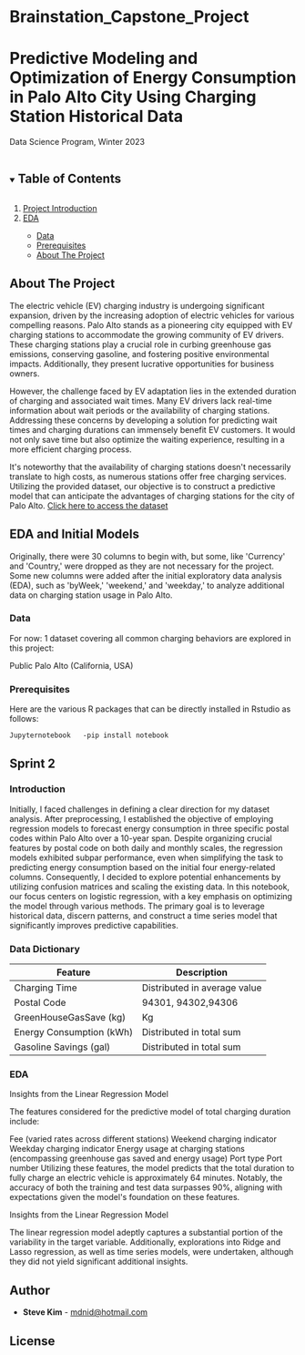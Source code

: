 # Brainstation_Capstone_Project
# Predictive Modeling and Optimization of Energy Consumption in Palo Alto City Using Charging Station Historical Data

Data Science Program, Winter 2023


<!-- TABLE OF CONTENTS -->
<details open="open">
  <summary><h2 style="display: inline-block">Table of Contents</h2></summary>
  <ol>
    <li><a href="#about-the-project">Project Introduction</a></li>
	<li><a href="#EDA-and-Initial-Models">EDA</a></li>
	<ul>
	<li><a href="#data">Data</a></li>
	<li><a href="#prerequisites">Prerequisites</a></li>
		<li><a href="#prerequisites">About The Project</a></li>
	</ul>
     
    
   
  </ol>
</details>

## About The Project

The electric vehicle (EV) charging industry is undergoing significant expansion, driven by the increasing adoption of electric vehicles for various compelling reasons. Palo Alto stands as a pioneering city equipped with EV charging stations to accommodate the growing community of EV drivers. These charging stations play a crucial role in curbing greenhouse gas emissions, conserving gasoline, and fostering positive environmental impacts. Additionally, they present lucrative opportunities for business owners.

However, the challenge faced by EV adaptation lies in the extended duration of charging and associated wait times. Many EV drivers lack real-time information about wait periods or the availability of charging stations. Addressing these concerns by developing a solution for predicting wait times and charging durations can immensely benefit EV customers. It would not only save time but also optimize the waiting experience, resulting in a more efficient charging process.

It's noteworthy that the availability of charging stations doesn't necessarily translate to high costs, as numerous stations offer free charging services. Utilizing the provided dataset, our objective is to construct a predictive model that can anticipate the advantages of charging stations for the city of Palo Alto.
<a href='https://www.kaggle.com/code/prasaddevh/eda-evchargingpaloaltoca'>Click here to access the dataset</a>

## EDA and Initial Models

Originally, there were 30 columns to begin with, but some, like 'Currency' and 'Country,' were dropped as they are not necessary for the project. Some new columns were added after the initial exploratory data analysis (EDA), such as 'byWeek,' 'weekend,' and 'weekday,' to analyze additional data on charging station usage in Palo Alto.


### Data
For now: 1 dataset covering all common charging behaviors are explored in this project:

Public Palo Alto (California, USA)





### Prerequisites

Here are the various R packages that can be directly installed in Rstudio as follows:

```
Jupyternotebook   -pip install notebook
````


## Sprint 2
### Introduction
 
Initially, I faced challenges in defining a clear direction for my dataset analysis. After preprocessing, I established the objective of employing regression models to forecast energy consumption in three specific postal codes within Palo Alto over a 10-year span. Despite organizing crucial features by postal code on both daily and monthly scales, the regression models exhibited subpar performance, even when simplifying the task to predicting energy consumption based on the initial four energy-related columns. Consequently, I decided to explore potential enhancements by utilizing confusion matrices and scaling the existing data. In this notebook, our focus centers on logistic regression, with a key emphasis on optimizing the model through various methods. The primary goal is to leverage historical data, discern patterns, and construct a time series model that significantly improves predictive capabilities.

### Data Dictionary

| **Feature**  | **Description**                                                                                                                                                                                                                             |
|----------|-----------------------------------------------------------------------------------------------------------------------------------------------------------------------------------------------------------------------------------------|
| Charging Time      | Distributed in average value                                                                                                                                                                                                                            |
| Postal Code      | 94301, 94302,94306                                                                                                                                                                                                                   |
| GreenHouseGasSave (kg)      | Kg                                                                                                                                    |
| Energy Consumption (kWh) | Distributed in total sum                                                                                                                                                                          |
| Gasoline Savings (gal)     | Distributed in total sum                                                              
### EDA
Insights from the Linear Regression Model

The features considered for the predictive model of total charging duration include:

Fee (varied rates across different stations)
Weekend charging indicator
Weekday charging indicator
Energy usage at charging stations (encompassing greenhouse gas saved and energy usage)
Port type
Port number
Utilizing these features, the model predicts that the total duration to fully charge an electric vehicle is approximately 64 minutes. Notably, the accuracy of both the training and test data surpasses 90%, aligning with expectations given the model's foundation on these features.

Insights from the Linear Regression Model

The linear regression model adeptly captures a substantial portion of the variability in the target variable. Additionally, explorations into Ridge and Lasso regression, as well as time series models, were undertaken, although they did not yield significant additional insights.





## Author
* **Steve Kim** - mdnid@hotmail.com

## License
